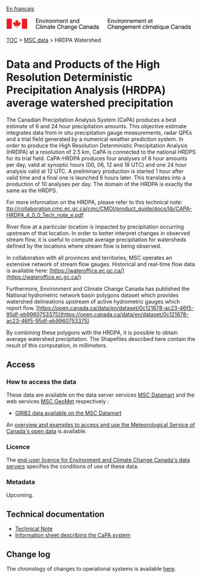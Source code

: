 [En français](readme_hrdpa-watershed_fr.md)

![ECCC logo](../../img_eccc-logo.png)

[TOC](../../readme_en.md) > [MSC data](../readme_en.md) > HRDPA Watershed

# Data and Products of the High Resolution Deterministic Precipitation Analysis (HRDPA) average watershed precipitation

The Canadian Precipitation Analysis System (CaPA) produces a best estimate of 6 and 24 hour precipitation amounts. This objective estimate integrates data from in situ precipitation gauge measurements, radar QPEs and a trial field generated by a numerical weather prediction system. In order to produce the High Resolution Deterministic Precipitation Analysis (HRDPA) at a resolution of 2.5 km, CaPA is connected to the national HRDPS for its trial field. CaPA-HRDPA produces four analyses of 6 hour amounts per day, valid at synoptic hours (00, 06, 12 and 18 UTC) and one 24 hour analysis valid at 12 UTC. A preliminary production is started 1 hour after valid time and a final one is launched 6 hours later. This translates into a production of 10 analyses per day. The domain of the HRDPA is exactly the same as the HRDPS.

For more information on the HRDPA, please refer to this technical note:
[ttp://collaboration.cmc.ec.gc.ca/cmc/CMOI/product_guide/docs/lib/CAPA-HRDPA_4_0_0_Tech_note_e.pdf](https://collaboration.cmc.ec.gc.ca/cmc/CMOI/product_guide/docs/lib/CAPA-HRDPA_4_0_0_Tech_note_e.pdf)

River flow at a particular location is impacted by precipitation occurring upstream of that location.
In order to better interpret changes in observed stream flow, it is useful to compute average precipitation for watersheds defined by the locations where stream flow is being observed.

In collaboration with all provinces and territories, MSC operates an extensive network of stream flow gauges.
Historical and real-time flow data is available here:
[https://wateroffice.ec.gc.ca/](https://wateroffice.ec.gc.ca/)

Furthermore, Environment and Climate Change Canada has published the National hydrometric network basin polygons dataset which provides watershed delineations upstream of active hydrometric gauges which report flow.
[https://open.canada.ca/data/en/dataset/0c121878-ac23-46f5-95df-eb9960753375](https://open.canada.ca/data/en/dataset/0c121878-ac23-46f5-95df-eb9960753375)

By combining these polygons with the HRDPA, it is possible to obtain average watershed precipitation.
The Shapefiles described here contain the result of this computation, in millimeters.

## Access

### How to access the data

These data are available on the data server services [MSC Datamart](../../msc-datamart/readme_en.md) and the web services [MSC GeoMet](../../msc-geomet/readme_en.md) respectively :

* [GRIB2 data available on the MSC Datamart](readme_hrdpa-watershed-datamart_en.md) 

An [overview and examples to access and use the Meteorological Service of Canada's open data](../../usage/readme_en.md) is available.

### Licence

The [end-user licence for Environment and Climate Change Canada's data servers](../../licence/readme_en.md) specifies the conditions of use of these data.


### Metadata

Upcoming.

## Technical documentation

* [Technical Note](https://collaboration.cmc.ec.gc.ca/cmc/cmoi/product_guide/docs/lib/technote_capa_hrdpa-450_e.pdf)
* [Information sheet describing the CaPA system](https://collaboration.cmc.ec.gc.ca/cmc/CMOI/product_guide/docs/lib/capa_information_leaflet_e.pdf)

## Change log

The chronology of changes to operational systems is available [here](https://collaboration.cmc.ec.gc.ca/cmc/cmoi/product_guide/docs/changes_e.html).

